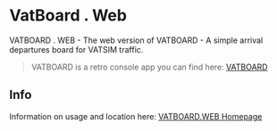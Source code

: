 # VatBoard . Web

VATBOARD . WEB - The web version of VATBOARD - A simple arrival departures board for VATSIM traffic.

> VATBOARD is a retro console app you can find here: [VATBOARD](http://www.estassinos.com/vatboard)

## Info

Information on usage and location here: [VATBOARD.WEB Homepage](http://www.estassinos.com/vatboard-web)


